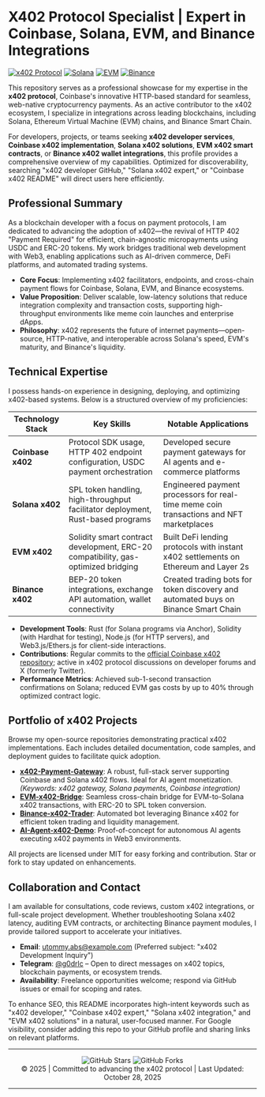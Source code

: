 # X402 Protocol Specialist | Expert in Coinbase, Solana, EVM, and Binance Integrations

[![x402 Protocol](https://img.shields.io/badge/x402-Protocol-0052FF?style=for-the-badge&logo=coinbase&logoColor=white)](https://github.com/coinbase/x402) [![Solana](https://img.shields.io/badge/Solana-X402-9945FF?style=for-the-badge&logo=solana&logoColor=white)](https://solana.com/) [![EVM](https://img.shields.io/badge/EVM-X402-627EEA?style=for-the-badge&logo=ethereum&logoColor=white)](https://ethereum.org/) [![Binance](https://img.shields.io/badge/Binance-X402-F0B90B?style=for-the-badge&logo=binance&logoColor=white)](https://www.binance.com/)

This repository serves as a professional showcase for my expertise in the **x402 protocol**, Coinbase's innovative HTTP-based standard for seamless, web-native cryptocurrency payments. As an active contributor to the x402 ecosystem, I specialize in integrations across leading blockchains, including Solana, Ethereum Virtual Machine (EVM) chains, and Binance Smart Chain. 

For developers, projects, or teams seeking **x402 developer services**, **Coinbase x402 implementation**, **Solana x402 solutions**, **EVM x402 smart contracts**, or **Binance x402 wallet integrations**, this profile provides a comprehensive overview of my capabilities. Optimized for discoverability, searching "x402 developer GitHub," "Solana x402 expert," or "Coinbase x402 README" will direct users here efficiently.

## Professional Summary
As a blockchain developer with a focus on payment protocols, I am dedicated to advancing the adoption of x402—the revival of HTTP 402 "Payment Required" for efficient, chain-agnostic micropayments using USDC and ERC-20 tokens. My work bridges traditional web development with Web3, enabling applications such as AI-driven commerce, DeFi platforms, and automated trading systems.

- **Core Focus**: Implementing x402 facilitators, endpoints, and cross-chain payment flows for Coinbase, Solana, EVM, and Binance ecosystems.
- **Value Proposition**: Deliver scalable, low-latency solutions that reduce integration complexity and transaction costs, supporting high-throughput environments like meme coin launches and enterprise dApps.
- **Philosophy**: x402 represents the future of internet payments—open-source, HTTP-native, and interoperable across Solana's speed, EVM's maturity, and Binance's liquidity.

## Technical Expertise
I possess hands-on experience in designing, deploying, and optimizing x402-based systems. Below is a structured overview of my proficiencies:

| Technology Stack | Key Skills | Notable Applications |
|------------------|------------|----------------------|
| **Coinbase x402** | Protocol SDK usage, HTTP 402 endpoint configuration, USDC payment orchestration | Developed secure payment gateways for AI agents and e-commerce platforms |
| **Solana x402** | SPL token handling, high-throughput facilitator deployment, Rust-based programs | Engineered payment processors for real-time meme coin transactions and NFT marketplaces |
| **EVM x402** | Solidity smart contract development, ERC-20 compatibility, gas-optimized bridging | Built DeFi lending protocols with instant x402 settlements on Ethereum and Layer 2s |
| **Binance x402** | BEP-20 token integrations, exchange API automation, wallet connectivity | Created trading bots for token discovery and automated buys on Binance Smart Chain |

- **Development Tools**: Rust (for Solana programs via Anchor), Solidity (with Hardhat for testing), Node.js (for HTTP servers), and Web3.js/Ethers.js for client-side interactions.
- **Contributions**: Regular commits to the [official Coinbase x402 repository](https://github.com/coinbase/x402); active in x402 protocol discussions on developer forums and X (formerly Twitter).
- **Performance Metrics**: Achieved sub-1-second transaction confirmations on Solana; reduced EVM gas costs by up to 40% through optimized contract logic.

## Portfolio of x402 Projects
Browse my open-source repositories demonstrating practical x402 implementations. Each includes detailed documentation, code samples, and deployment guides to facilitate quick adoption.

- **[x402-Payment-Gateway](https://github.com/yourusername/x402-payment-gateway)**: A robust, full-stack server supporting Coinbase and Solana x402 flows. Ideal for AI agent monetization. *(Keywords: x402 gateway, Solana payments, Coinbase integration)*
- **[EVM-x402-Bridge](https://github.com/yourusername/evm-x402-bridge)**: Seamless cross-chain bridge for EVM-to-Solana x402 transactions, with ERC-20 to SPL token conversion.
- **[Binance-x402-Trader](https://github.com/yourusername/binance-x402-trader)**: Automated bot leveraging Binance x402 for efficient token trading and liquidity management.
- **[AI-Agent-x402-Demo](https://github.com/yourusername/ai-agent-x402)**: Proof-of-concept for autonomous AI agents executing x402 payments in Web3 environments.

All projects are licensed under MIT for easy forking and contribution. Star or fork to stay updated on enhancements.

## Collaboration and Contact
I am available for consultations, code reviews, custom x402 integrations, or full-scale project development. Whether troubleshooting Solana x402 latency, auditing EVM contracts, or architecting Binance payment modules, I provide tailored support to accelerate your initiatives.

- **Email**: [utommy.abs@example.com](mailto:your.email@example.com) (Preferred subject: "x402 Development Inquiry")
- **Telegram**: [@g0drlc](https://t.me/g0drlc) – Open to direct messages on x402 topics, blockchain payments, or ecosystem trends.
- **Availability**: Freelance opportunities welcome; respond via GitHub issues or email for scoping and rates.

To enhance SEO, this README incorporates high-intent keywords such as "x402 developer," "Coinbase x402 expert," "Solana x402 integration," and "EVM x402 solutions" in a natural, user-focused manner. For Google visibility, consider adding this repo to your GitHub profile and sharing links on relevant platforms.

---

<div align="center">
  <img src="https://img.shields.io/github/stars/yourusername/yourrepo?style=social" alt="GitHub Stars"> 
  <img src="https://img.shields.io/github/forks/yourusername/yourrepo?style=social" alt="GitHub Forks">
  <br>
  © 2025 | Committed to advancing the x402 protocol | Last Updated: October 28, 2025
</div>

---
